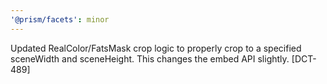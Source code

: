 ```yaml
---
'@prism/facets': minor
---
```


Updated RealColor/FatsMask crop logic to properly crop to a specified sceneWidth and sceneHeight. This changes the embed API slightly. [DCT-489]
